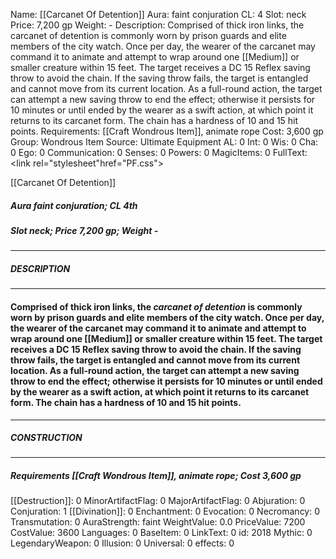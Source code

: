 Name: [[Carcanet Of Detention]]
Aura: faint conjuration
CL: 4
Slot: neck
Price: 7,200 gp
Weight: -
Description: Comprised of thick iron links, the carcanet of detention is commonly worn by prison guards and elite members of the city watch. Once per day, the wearer of the carcanet may command it to animate and attempt to wrap around one [[Medium]] or smaller creature within 15 feet. The target receives a DC 15 Reflex saving throw to avoid the chain. If the saving throw fails, the target is entangled and cannot move from its current location. As a full-round action, the target can attempt a new saving throw to end the effect; otherwise it persists for 10 minutes or until ended by the wearer as a swift action, at which point it returns to its carcanet form. The chain has a hardness of 10 and 15 hit points.
Requirements: [[Craft Wondrous Item]], animate rope
Cost: 3,600 gp
Group: Wondrous Item
Source: Ultimate Equipment
AL: 0
Int: 0
Wis: 0
Cha: 0
Ego: 0
Communication: 0
Senses: 0
Powers: 0
MagicItems: 0
FullText: <link rel="stylesheet"href="PF.css"><div class="heading"><p class="alignleft">[[Carcanet Of Detention]]</p><div style="clear: both;"></div></div><div><h5><b>Aura </b>faint conjuration; <b>CL </b>4th</h5><h5><b>Slot </b>neck; <b>Price </b>7,200 gp; <b>Weight </b>-</h5></div><hr/><div><h5><b>DESCRIPTION</b></h5></div><hr/><div><h4><p>Comprised of thick iron links, the <i>carcanet of detention</i> is commonly worn by prison guards and elite members of the city watch. Once per day, the wearer of the carcanet may command it to animate and attempt to wrap around one [[Medium]] or smaller creature within 15 feet. The target receives a DC 15 Reflex saving throw to avoid the chain. If the saving throw fails, the target is entangled and cannot move from its current location. As a full-round action, the target can attempt a new saving throw to end the effect; otherwise it persists for 10 minutes or until ended by the wearer as a swift action, at which point it returns to its carcanet form. The chain has a hardness of 10 and 15 hit points.</p></h4></div><hr/><div><h5><b>CONSTRUCTION</b></h5></div><hr/><div><h5><b>Requirements </b>[[Craft Wondrous Item]], <i>animate rope</i>; <b>Cost </b>3,600 gp</h5></div>
[[Destruction]]: 0
MinorArtifactFlag: 0
MajorArtifactFlag: 0
Abjuration: 0
Conjuration: 1
[[Divination]]: 0
Enchantment: 0
Evocation: 0
Necromancy: 0
Transmutation: 0
AuraStrength: faint
WeightValue: 0.0
PriceValue: 7200
CostValue: 3600
Languages: 0
BaseItem: 0
LinkText: 0
id: 2018
Mythic: 0
LegendaryWeapon: 0
Illusion: 0
Universal: 0
effects: 0
